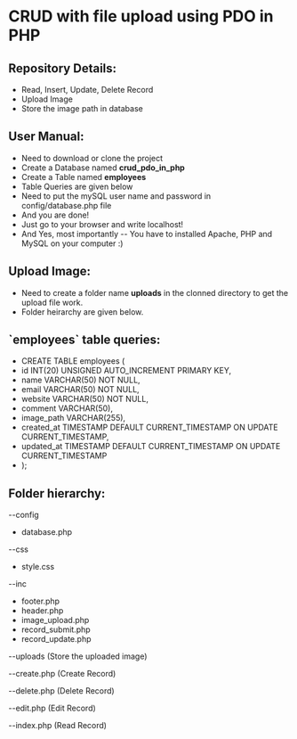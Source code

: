 ﻿# CRUD with file upload using PDO in PHP
 
<h2>Repository Details:</h2>

- Read, Insert, Update, Delete Record
- Upload Image
- Store the image path in database
 
<h2>User Manual:</h2>
  
- Need to download or clone the project
- Create a Database named **crud_pdo_in_php**
- Create a Table named **employees**
- Table Queries are given below
- Need to put the mySQL user name and password in config/database.php file
- And you are done!
- Just go to your browser and write localhost!
- And Yes, most importantly -- You have to installed Apache, PHP and MySQL on your computer :)

<h2>Upload Image:</h2>

- Need to create a folder name **uploads** in the clonned directory to get the upload file work.
- Folder heirarchy are given below.

<h2>`employees` table queries:</h2>

- CREATE TABLE employees (
- id INT(20) UNSIGNED AUTO_INCREMENT PRIMARY KEY,
- name VARCHAR(50) NOT NULL,
- email VARCHAR(50) NOT NULL,
- website VARCHAR(50) NOT NULL,
- comment VARCHAR(50),
- image_path VARCHAR(255),
- created_at TIMESTAMP DEFAULT CURRENT_TIMESTAMP ON UPDATE CURRENT_TIMESTAMP,
- updated_at TIMESTAMP DEFAULT CURRENT_TIMESTAMP ON UPDATE CURRENT_TIMESTAMP
- );

<h2>Folder hierarchy:</h2>

--config
- database.php

--css
- style.css

--inc
- footer.php
- header.php
- image_upload.php
- record_submit.php 
- record_update.php

--uploads (Store the uploaded image)

--create.php (Create Record)

--delete.php (Delete Record)

--edit.php (Edit Record)

--index.php (Read Record)
